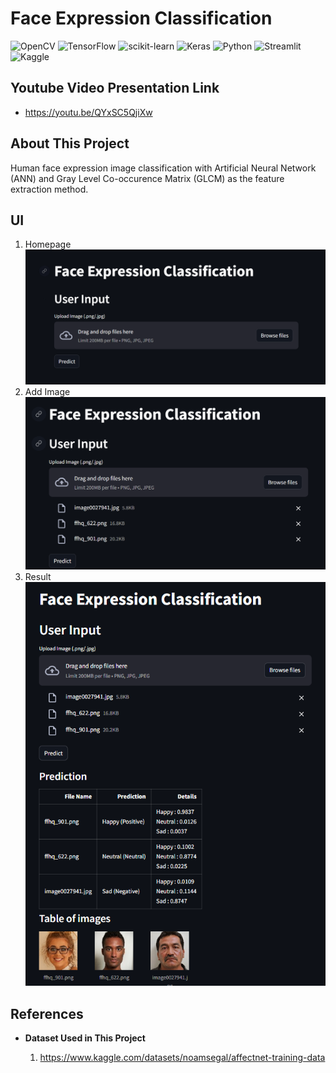 # **Face Expression Classification**

![OpenCV](https://img.shields.io/badge/opencv-%23white.svg?style=for-the-badge&logo=opencv&logoColor=white)
![TensorFlow](https://img.shields.io/badge/TensorFlow-%23FF6F00.svg?style=for-the-badge&logo=TensorFlow&logoColor=white)
![scikit-learn](https://img.shields.io/badge/scikit--learn-%23F7931E.svg?style=for-the-badge&logo=scikit-learn&logoColor=white)
![Keras](https://img.shields.io/badge/Keras-%23D00000.svg?style=for-the-badge&logo=Keras&logoColor=white)
![Python](https://img.shields.io/badge/Python-FFD43B?style=for-the-badge&logo=python&logoColor=blue)
![Streamlit](https://img.shields.io/badge/Streamlit-FF4B4B?style=for-the-badge&logo=Streamlit&logoColor=white)
![Kaggle](https://img.shields.io/badge/Kaggle-035a7d?style=for-the-badge&logo=kaggle&logoColor=white)

## Youtube Video Presentation Link

- https://youtu.be/QYxSC5QjiXw

## About This Project

Human face expression image classification with Artificial Neural Network (ANN) and Gray Level Co-occurence Matrix (GLCM) as the feature extraction method.

## UI

1. Homepage
   ![homepage](ui/homepage.png)
2. Add Image
   ![add_image](ui/add_image.png)
3. Result
   ![result](ui/result.png)

## References

- **Dataset Used in This Project**

  1. https://www.kaggle.com/datasets/noamsegal/affectnet-training-data
